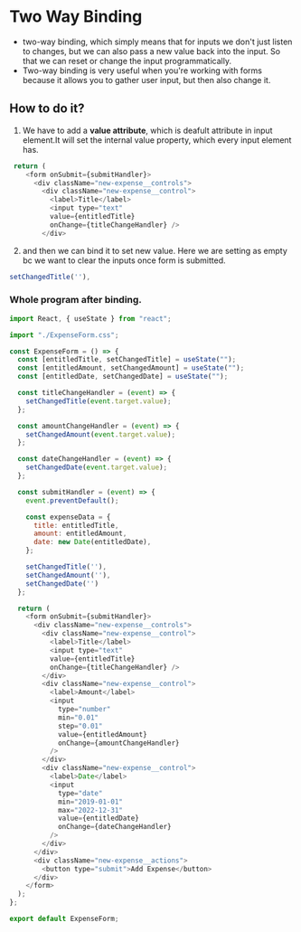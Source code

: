 # **Two Way Binding**

- two-way binding, which simply means that for inputs we don't just listen to changes, but we can also pass a new value back into the input. So that we can reset or change the input programmatically.
- Two-way binding is very useful when you're working with forms because it allows you to gather user input, but then also change it. 

## How to do it?

1. We have to add a **value attribute**, which is deafult attribute in input element.It will set the internal value property, which every input element has.

```JavaScript
 return (
    <form onSubmit={submitHandler}>
      <div className="new-expense__controls">
        <div className="new-expense__control">
          <label>Title</label>
          <input type="text" 
          value={entitledTitle}
          onChange={titleChangeHandler} />
        </div>
```

2. and then we can bind it to set new value. Here we are setting as empty bc we want to clear the inputs once form is submitted.

```JavaScript
setChangedTitle(''),
```

### Whole program after binding.

```JavaScript
import React, { useState } from "react";

import "./ExpenseForm.css";

const ExpenseForm = () => {
  const [entitledTitle, setChangedTitle] = useState("");
  const [entitledAmount, setChangedAmount] = useState("");
  const [entitledDate, setChangedDate] = useState("");

  const titleChangeHandler = (event) => {
    setChangedTitle(event.target.value);
  };

  const amountChangeHandler = (event) => {
    setChangedAmount(event.target.value);
  };

  const dateChangeHandler = (event) => {
    setChangedDate(event.target.value);
  };

  const submitHandler = (event) => {
    event.preventDefault();

    const expenseData = {
      title: entitledTitle,
      amount: entitledAmount,
      date: new Date(entitledDate),
    };

    setChangedTitle(''),
    setChangedAmount(''),
    setChangedDate('')
  };

  return (
    <form onSubmit={submitHandler}>
      <div className="new-expense__controls">
        <div className="new-expense__control">
          <label>Title</label>
          <input type="text" 
          value={entitledTitle}
          onChange={titleChangeHandler} />
        </div>
        <div className="new-expense__control">
          <label>Amount</label>
          <input
            type="number"
            min="0.01"
            step="0.01"
            value={entitledAmount}
            onChange={amountChangeHandler}
          />
        </div>
        <div className="new-expense__control">
          <label>Date</label>
          <input
            type="date"
            min="2019-01-01"
            max="2022-12-31"
            value={entitledDate}
            onChange={dateChangeHandler}
          />
        </div>
      </div>
      <div className="new-expense__actions">
        <button type="submit">Add Expense</button>
      </div>
    </form>
  );
};

export default ExpenseForm;
```

